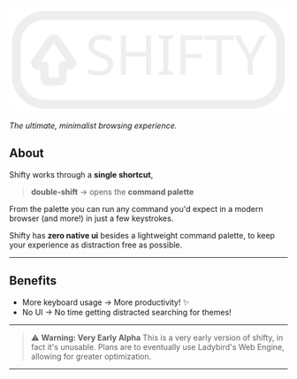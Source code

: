 ![SHIFTY](res/img/logo.svg)

*The ultimate, minimalist browsing experience.* 

## About

Shifty works through a **single shortcut**, 
> **double-shift** → opens the **command palette**

From the palette you can run any command you'd expect in a 
modern browser (and more!) in just a few keystrokes.

Shifty has **zero native ui** besides a lightweight command palette, 
to keep your experience as distraction free as possible.

---
##  Benefits
- More keyboard usage → More productivity! ✨ 
- No UI → No time getting distracted searching for themes!
---
> ⚠️ **Warning: Very Early Alpha**
> This is a very early version of shifty, in fact it's unusable. Plans are to 
eventually use Ladybird's Web Engine, allowing
for greater optimization.
---
